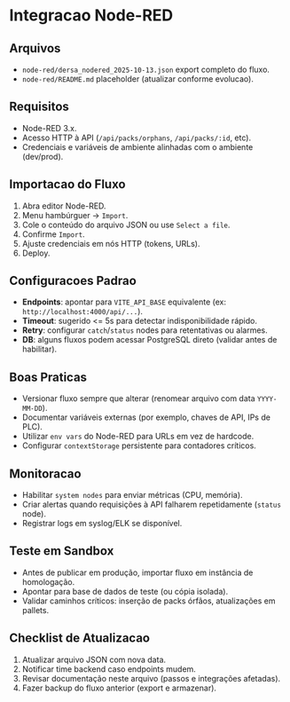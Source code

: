 # Integracao Node-RED

## Arquivos
- `node-red/dersa_nodered_2025-10-13.json` export completo do fluxo.
- `node-red/README.md` placeholder (atualizar conforme evolucao).

## Requisitos
- Node-RED 3.x.
- Acesso HTTP à API (`/api/packs/orphans`, `/api/packs/:id`, etc).
- Credenciais e variáveis de ambiente alinhadas com o ambiente (dev/prod).

## Importacao do Fluxo
1. Abra editor Node-RED.
2. Menu hambúrguer → `Import`.
3. Cole o conteúdo do arquivo JSON ou use `Select a file`.
4. Confirme `Import`.
5. Ajuste credenciais em nós HTTP (tokens, URLs).
6. Deploy.

## Configuracoes Padrao
- **Endpoints**: apontar para `VITE_API_BASE` equivalente (ex: `http://localhost:4000/api/...`).
- **Timeout**: sugerido <= 5s para detectar indisponibilidade rápido.
- **Retry**: configurar `catch`/`status` nodes para retentativas ou alarmes.
- **DB**: alguns fluxos podem acessar PostgreSQL direto (validar antes de habilitar).

## Boas Praticas
- Versionar fluxo sempre que alterar (renomear arquivo com data `YYYY-MM-DD`).
- Documentar variáveis externas (por exemplo, chaves de API, IPs de PLC).
- Utilizar `env vars` do Node-RED para URLs em vez de hardcode.
- Configurar `contextStorage` persistente para contadores críticos.

## Monitoracao
- Habilitar `system nodes` para enviar métricas (CPU, memória).
- Criar alertas quando requisições à API falharem repetidamente (`status` node).
- Registrar logs em syslog/ELK se disponível.

## Teste em Sandbox
- Antes de publicar em produção, importar fluxo em instância de homologação.
- Apontar para base de dados de teste (ou cópia isolada).
- Validar caminhos críticos: inserção de packs órfãos, atualizações em pallets.

## Checklist de Atualizacao
1. Atualizar arquivo JSON com nova data.
2. Notificar time backend caso endpoints mudem.
3. Revisar documentação neste arquivo (passos e integrações afetadas).
4. Fazer backup do fluxo anterior (export e armazenar).
